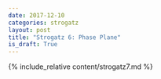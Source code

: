 ```yaml
---
date: 2017-12-10
categories: strogatz
layout: post
title: "Strogatz 6: Phase Plane"
is_draft: True
---
```


{% include_relative content/strogatz7.md %}
